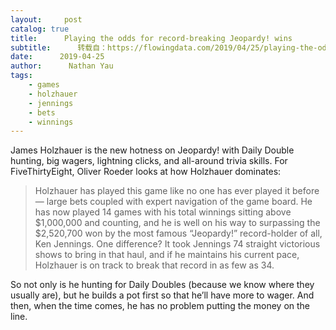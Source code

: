 ```yaml
---
layout:     post
catalog: true
title:      Playing the odds for record-breaking Jeopardy! wins
subtitle:      转载自：https://flowingdata.com/2019/04/25/playing-the-odds-for-record-breaking-jeopardy-wins/
date:      2019-04-25
author:      Nathan Yau
tags:
    - games
    - holzhauer
    - jennings
    - bets
    - winnings
---
```


James Holzhauer is the new hotness on Jeopardy! with Daily Double hunting, big wagers, lightning clicks, and all-around trivia skills. For FiveThirtyEight, Oliver Roeder looks at how Holzhauer dominates:

> Holzhauer has played this game like no one has ever played it before — large bets coupled with expert navigation of the game board. He has now played 14 games with his total winnings sitting above $1,000,000 and counting, and he is well on his way to surpassing the $2,520,700 won by the most famous “Jeopardy!” record-holder of all, Ken Jennings. One difference? It took Jennings 74 straight victorious shows to bring in that haul, and if he maintains his current pace, Holzhauer is on track to break that record in as few as 34.

So not only is he hunting for Daily Doubles (because we know where they usually are), but he builds a pot first so that he’ll have more to wager. And then, when the time comes, he has no problem putting the money on the line.
